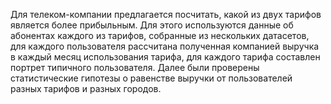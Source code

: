 Для телеком-компании предлагается посчитать, какой из двух тарифов является более прибыльным. Для этого используются данные об абонентах каждого из тарифов, собранные из нескольких датасетов, для каждого пользователя рассчитана полученная компанией выручка в каждый месяц использования тарифа, для каждого тарифа составлен портрет типичного пользователя. Далее были проверены статистические гипотезы о равенстве выручки от пользователей разных тарифов и разных городов.
